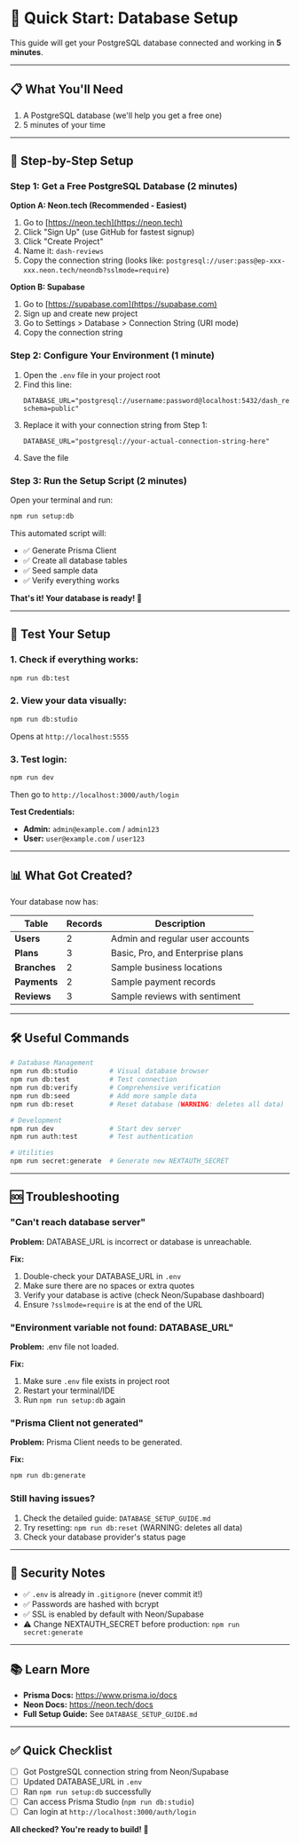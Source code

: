 # 🚀 Quick Start: Database Setup

This guide will get your PostgreSQL database connected and working in **5 minutes**.

---

## 📋 What You'll Need

1. A PostgreSQL database (we'll help you get a free one)
2. 5 minutes of your time

---

## 🎯 Step-by-Step Setup

### Step 1: Get a Free PostgreSQL Database (2 minutes)

**Option A: Neon.tech (Recommended - Easiest)**

1. Go to [https://neon.tech](https://neon.tech)
2. Click "Sign Up" (use GitHub for fastest signup)
3. Click "Create Project"
4. Name it: `dash-reviews`
5. Copy the connection string (looks like: `postgresql://user:pass@ep-xxx-xxx.neon.tech/neondb?sslmode=require`)

**Option B: Supabase**

1. Go to [https://supabase.com](https://supabase.com)
2. Sign up and create new project
3. Go to Settings > Database > Connection String (URI mode)
4. Copy the connection string

### Step 2: Configure Your Environment (1 minute)

1. Open the `.env` file in your project root
2. Find this line:
   ```env
   DATABASE_URL="postgresql://username:password@localhost:5432/dash_reviews?schema=public"
   ```
3. Replace it with your connection string from Step 1:
   ```env
   DATABASE_URL="postgresql://your-actual-connection-string-here"
   ```
4. Save the file

### Step 3: Run the Setup Script (2 minutes)

Open your terminal and run:

```bash
npm run setup:db
```

This automated script will:
- ✅ Generate Prisma Client
- ✅ Create all database tables
- ✅ Seed sample data
- ✅ Verify everything works

**That's it! Your database is ready! 🎉**

---

## 🧪 Test Your Setup

### 1. Check if everything works:
```bash
npm run db:test
```

### 2. View your data visually:
```bash
npm run db:studio
```
Opens at `http://localhost:5555`

### 3. Test login:
```bash
npm run dev
```
Then go to `http://localhost:3000/auth/login`

**Test Credentials:**
- **Admin:** `admin@example.com` / `admin123`
- **User:** `user@example.com` / `user123`

---

## 📊 What Got Created?

Your database now has:

| Table | Records | Description |
|-------|---------|-------------|
| **Users** | 2 | Admin and regular user accounts |
| **Plans** | 3 | Basic, Pro, and Enterprise plans |
| **Branches** | 2 | Sample business locations |
| **Payments** | 2 | Sample payment records |
| **Reviews** | 3 | Sample reviews with sentiment |

---

## 🛠️ Useful Commands

```bash
# Database Management
npm run db:studio        # Visual database browser
npm run db:test          # Test connection
npm run db:verify        # Comprehensive verification
npm run db:seed          # Add more sample data
npm run db:reset         # Reset database (WARNING: deletes all data)

# Development
npm run dev              # Start dev server
npm run auth:test        # Test authentication

# Utilities
npm run secret:generate  # Generate new NEXTAUTH_SECRET
```

---

## 🆘 Troubleshooting

### "Can't reach database server"

**Problem:** DATABASE_URL is incorrect or database is unreachable.

**Fix:**
1. Double-check your DATABASE_URL in `.env`
2. Make sure there are no spaces or extra quotes
3. Verify your database is active (check Neon/Supabase dashboard)
4. Ensure `?sslmode=require` is at the end of the URL

### "Environment variable not found: DATABASE_URL"

**Problem:** .env file not loaded.

**Fix:**
1. Make sure `.env` file exists in project root
2. Restart your terminal/IDE
3. Run `npm run setup:db` again

### "Prisma Client not generated"

**Problem:** Prisma Client needs to be generated.

**Fix:**
```bash
npm run db:generate
```

### Still having issues?

1. Check the detailed guide: `DATABASE_SETUP_GUIDE.md`
2. Try resetting: `npm run db:reset` (WARNING: deletes all data)
3. Check your database provider's status page

---

## 🔐 Security Notes

- ✅ `.env` is already in `.gitignore` (never commit it!)
- ✅ Passwords are hashed with bcrypt
- ✅ SSL is enabled by default with Neon/Supabase
- ⚠️ Change NEXTAUTH_SECRET before production: `npm run secret:generate`

---

## 📚 Learn More

- **Prisma Docs:** https://www.prisma.io/docs
- **Neon Docs:** https://neon.tech/docs
- **Full Setup Guide:** See `DATABASE_SETUP_GUIDE.md`

---

## ✅ Quick Checklist

- [ ] Got PostgreSQL connection string from Neon/Supabase
- [ ] Updated DATABASE_URL in `.env`
- [ ] Ran `npm run setup:db` successfully
- [ ] Can access Prisma Studio (`npm run db:studio`)
- [ ] Can login at `http://localhost:3000/auth/login`

**All checked? You're ready to build! 🚀**
